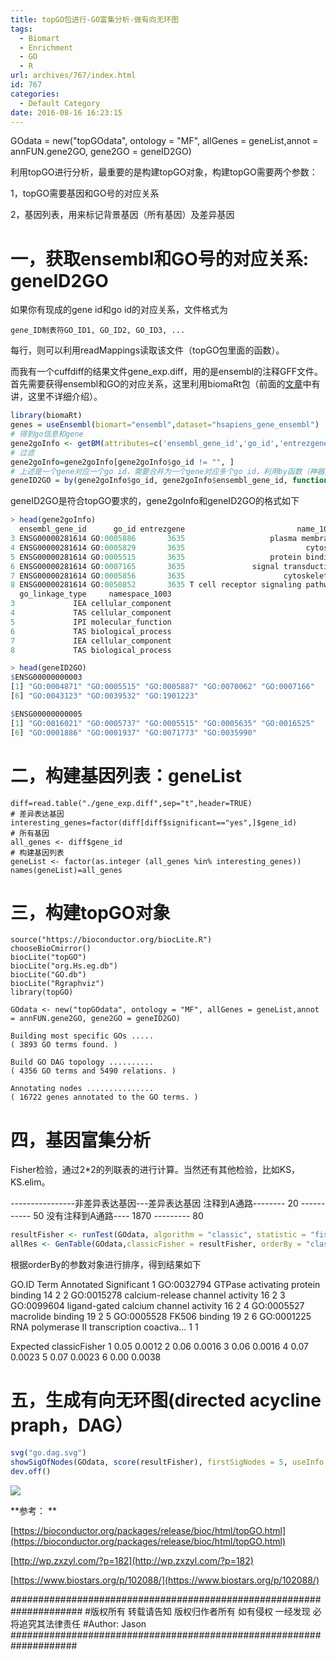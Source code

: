 ```yaml
---
title: topGO包进行-GO富集分析-做有向无环图
tags:
  - Biomart
  - Enrichment
  - GO
  - R
url: archives/767/index.html
id: 767
categories:
  - Default Category
date: 2016-08-16 16:23:15
---
```



GOdata = new("topGOdata", ontology = "MF", allGenes = geneList,annot = annFUN.gene2GO, gene2GO = geneID2GO)

利用topGO进行分析，最重要的是构建topGO对象，构建topGO需要两个参数：

1，topGO需要基因和GO号的对应关系

2，基因列表，用来标记背景基因（所有基因）及差异基因

# 一，获取ensembl和GO号的对应关系: geneID2GO

如果你有现成的gene id和go id的对应关系，文件格式为

```
gene_ID制表符GO_ID1, GO_ID2, GO_ID3, ...
```

每行，则可以利用readMappings读取该文件（topGO包里面的函数）。

而我有一个cuffdiff的结果文件gene_exp.diff，用的是ensembl的注释GFF文件。首先需要获得ensembl和GO的对应关系，这里利用biomaRt包（前面的[文章](http://wp.zxzyl.com/?p=182)中有讲，这里不详细介绍）。

```R
library(biomaRt)
genes = useEnsembl(biomart="ensembl",dataset="hsapiens_gene_ensembl")
# 得到go信息和gene
gene2goInfo <- getBM(attributes=c('ensembl_gene_id','go_id','entrezgene','name_1006','go_linkage_type','namespace_1003'), mart = genes)
# 过滤
gene2goInfo=gene2goInfo[gene2goInfo$go_id != "", ]
# 上述是一个gene对应一个go id，需要合并为一个gene对应多个go id，利用by函数（神器）
geneID2GO = by(gene2goInfo$go_id, gene2goInfo$ensembl_gene_id, function(x) as.character(x))
```



geneID2GO是符合topGO要求的，gene2goInfo和geneID2GO的格式如下

```R
> head(gene2goInfo)
  ensembl_gene_id      go_id entrezgene                         name_1006
3 ENSG00000281614 GO:0005886       3635                   plasma membrane
4 ENSG00000281614 GO:0005829       3635                           cytosol
5 ENSG00000281614 GO:0005515       3635                   protein binding
6 ENSG00000281614 GO:0007165       3635               signal transduction
7 ENSG00000281614 GO:0005856       3635                      cytoskeleton
8 ENSG00000281614 GO:0050852       3635 T cell receptor signaling pathway
  go_linkage_type     namespace_1003
3             IEA cellular_component
4             TAS cellular_component
5             IPI molecular_function
6             TAS biological_process
7             IEA cellular_component
8             TAS biological_process

> head(geneID2GO)
$ENSG00000000003
[1] "GO:0004871" "GO:0005515" "GO:0005887" "GO:0070062" "GO:0007166"
[6] "GO:0043123" "GO:0039532" "GO:1901223"

$ENSG00000000005
[1] "GO:0016021" "GO:0005737" "GO:0005515" "GO:0005635" "GO:0016525"
[6] "GO:0001886" "GO:0001937" "GO:0071773" "GO:0035990"
```

# 二，构建基因列表：geneList

```
diff=read.table("./gene_exp.diff",sep="t",header=TRUE)
# 差异表达基因
interesting_genes=factor(diff[diff$significant=="yes",]$gene_id)
# 所有基因
all_genes <- diff$gene_id
# 构建基因列表
geneList <- factor(as.integer (all_genes %in% interesting_genes))
names(geneList)=all_genes
```


# 三，构建topGO对象

```
source("https://bioconductor.org/biocLite.R")
chooseBioCmirror()
biocLite("topGO")
biocLite("org.Hs.eg.db")
biocLite("GO.db")
biocLite("Rgraphviz")
library(topGO)

GOdata <- new("topGOdata", ontology = "MF", allGenes = geneList,annot = annFUN.gene2GO, gene2GO = geneID2GO)

Building most specific GOs .....
( 3893 GO terms found. )

Build GO DAG topology ..........
( 4356 GO terms and 5490 relations. )

Annotating nodes ...............
( 16722 genes annotated to the GO terms. )
```

# 四，基因富集分析

Fisher检验，通过2*2的列联表的进行计算。当然还有其他检验，比如KS，KS.elim。

----------------非差异表达基因---差异表达基因
注释到A通路-------- 20 ----------- 50
没有注释到A通路---- 1870 --------- 80

```R
resultFisher <- runTest(GOdata, algorithm = "classic", statistic = "fisher")
allRes <- GenTable(GOdata,classicFisher = resultFisher, orderBy = "classicFisher", topNodes = 10)
```


根据orderBy的参数对象进行排序，得到结果如下

GO.ID                                        Term Annotated Significant
1 GO:0032794           GTPase activating protein binding        14           2
2 GO:0015278            calcium-release channel activity        16           2
3 GO:0099604       ligand-gated calcium channel activity        16           2
4 GO:0005527                           macrolide binding        19           2
5 GO:0005528                               FK506 binding        19           2
6 GO:0001225 RNA polymerase II transcription coactiva...         1           1

Expected classicFisher
1     0.05        0.0012
2     0.06        0.0016
3     0.06        0.0016
4     0.07        0.0023
5     0.07        0.0023
6     0.00        0.0038

# 五，生成有向无环图(directed acycline praph，DAG）

```R
svg("go.dag.svg")
showSigOfNodes(GOdata, score(resultFisher), firstSigNodes = 5, useInfo = 'all')
dev.off()
```




![](/wp/f4w/2020/2016-08-16-go.dag.png)  

<!--more-->

**参考： **

[https://bioconductor.org/packages/release/bioc/html/topGO.html](https://bioconductor.org/packages/release/bioc/html/topGO.html)

[http://wp.zxzyl.com/?p=182](http://wp.zxzyl.com/?p=182)

[https://www.biostars.org/p/102088/](https://www.biostars.org/p/102088/)

\#####################################################################
\#版权所有 转载请告知 版权归作者所有 如有侵权 一经发现 必将追究其法律责任
\#Author: Jason
\####################################################################